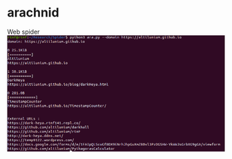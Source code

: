 # arachnid
Web spider
![Screenshot2](https://raw.githubusercontent.com/altilunium/arachnid/main/screenshot.png)
